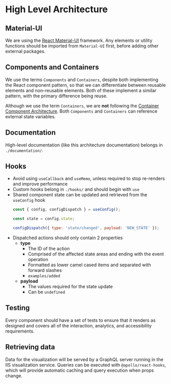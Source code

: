 # High Level Architecture

## Material-UI

We are using the [React Material-UI](https://material-ui.com/) framework.
Any elements or utility functions should be imported from `Material-UI` first,
before adding other external packages.

## Components and Containers

We use the terms `Components` and `Containers`, despite both implementing the
React component pattern, so that we can differentiate between reusable elements
and non-reusable elements. Both of these implement a similar pattern,
with the primary difference being reuse.

Although we use the term `Containers`, we are **not** following the [Container Component Architecture](https://medium.com/@dan_abramov/smart-and-dumb-components-7ca2f9a7c7d0#.4rmjqneiw).
Both `Components` and `Containers` can reference external state variables.

## Documentation

High-level documentation (like this architecture documentation) belongs in
`./documentation/`.

## Hooks

- Avoid using `useCallback` and `useMemo`, unless required to stop re-renders and improve performance
- Custom hooks belong in `./hooks/` and should begin with `use`
- Shared component state can be updated and retrieved from the `useConfig` hook
  ```js
  const { config, configDispatch } = useConfig();

  const state = config.state;

  configDispatch({ type: 'state/changed', payload: 'NEW_STATE' });
  ```
- Dispatched actions should only contain 2 properties
  - **type**
    - The ID of the action
    - Comprised of the affected state areas and ending with the event operation
    - Formatted as lower camel cased items and separated with forward slashes
    - `examples/added`
  - **payload**
    - The values required for the state update
    - Can be `undefined`

## Testing

Every component should have a set of tests to ensure that it renders as designed
and covers all of the interaction, analytics, and accessibility requirements.

## Retrieving data

Data for the visualization will be served by a GraphQL server running in the IIS
visualization service. Queries can be executed with `@apollo/react-hooks`, which will
provide automatic caching and query execution when props change.
